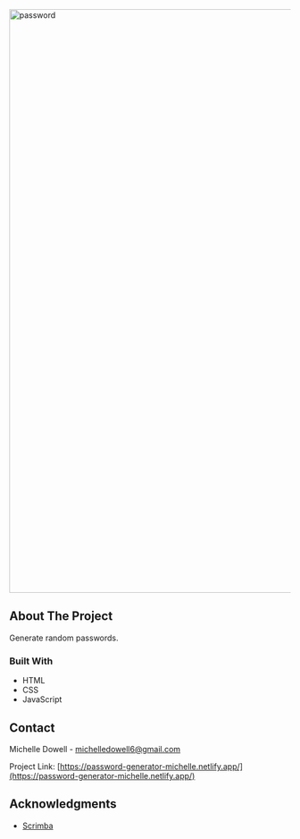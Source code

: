 <img width="1044" alt="password" src="https://github.com/user-attachments/assets/5a76093f-00dc-48c2-af21-b2f6349fd639">

<!-- ABOUT THE PROJECT -->
## About The Project

Generate random passwords.

### Built With

* HTML
* CSS
* JavaScript


<!-- CONTACT -->
## Contact

Michelle Dowell - michelledowell6@gmail.com

Project Link: [https://password-generator-michelle.netlify.app/](https://password-generator-michelle.netlify.app/)

<!-- ACKNOWLEDGMENTS -->
## Acknowledgments

* [Scrimba](https://scrimba.com/allcourses)
